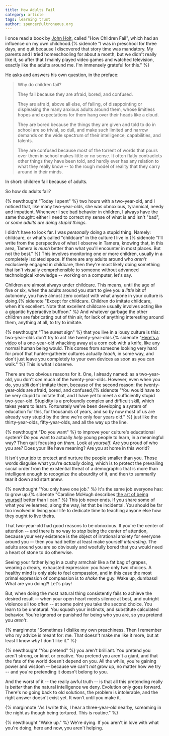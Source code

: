 ```yaml
---
title: How Adults Fail
category: article
tags: learning trust
author: spencer@ultroneous.org
---
```


I once read a book by [John Holt](https://en.wikipedia.org/wiki/John_Holt_(educator)), called "How Children Fail", which had an influence on my own childhood.{% sidenote "I was in preschool for three days, and quit because I discovered that story time was mandatory. My parents and I tried homeschooling for about a month, but we didn't really like it, so after that I mainly played video games and watched television, exactly like the adults around me. I'm immensely grateful for this." %}

He asks and answers his own question, in the preface:

> Why do children fail?
> 
> They fail because they are afraid, bored, and confused.
> 
> They are afraid, above all else, of failing, of disappointing or displeasing the many anxious adults around them, whose limitless hopes and expectations for them hang over their heads like a cloud.
> 
> They are bored because the things they are given and told to do in school are so trivial, so dull, and make such limited and narrow demands on the wide spectrum of their intelligence, capabilities, and talents.
> 
> They are confused because most of the torrent of words that pours over them in school makes little or no sense. It often flatly contradicts other things they have been told, and hardly ever has any relation to what they really know -- to the rough model of reality that they carry around in their minds.

In short: children fail because of adults.

So how do adults fail?

{% newthought "Today I spent" %} two hours with a two-year-old, and I noticed that, like many two-year-olds, she was obnoxious, tyrannical, needy and impatient. Whenever I see bad behavior in children, I always have the same thought: either I need to correct my sense of what is and isn't "bad", or *some adults are doing stupid things*.

I didn't have to look far. I was *personally* doing a stupid thing. Namely: childcare, or what's called "childcare" in the culture I live in.{% sidenote "I'll write from the perspective of what I observe in Tamera, knowing that, in this area, Tamera is *much* better than what you'll encounter in most places. But not the best." %} This involves monitoring one or more children, usually in a completely isolated space. If there are any adults around who *aren't* exclusively engaged in childcare, then they're most likely doing something that isn't visually comprehensible to someone without advanced technological knowledge -- working on a computer, let's say.

Children are almost always under childcare. This means, until the age of five or six, when the adults around you start to give you a *little* bit of autonomy, you have almost zero contact with what anyone in your culture is doing.{% sidenote "Except for childcare. Children do imitate childcare, when it's excellent. Note that excellent childcare usually involves acting like a gigantic hyperactive buffoon." %} And whatever garbage the other children are fabricating out of thin air, for lack of anything interesting around them, anything at all, to try to imitate.

{% newthought "The surest sign" %} that you live in a lousy culture is this: two-year-olds don't try to act like twenty-year-olds.{% sidenote "[Here's a video](https://youtu.be/hyrS5VcareA?t=17m57s) of a one-year-old whacking away at a corn cob with a knife, like any normal human being would. This comes from someone looking very hard for proof that hunter-gatherer cultures actually *teach*, in some way, and don't just leave you completely to your own devices as soon as you can walk." %} This is what I observe.

There are two obvious reasons for it. One, I already named: as a two-year-old, you don't *see* much of the twenty-year-olds. However, even when you do, you *still* don't imitate them, because of the second reason: the twenty-year-olds are afraid, bored, and confused,{% sidenote "You would have to be very stupid to imitate that, and I have yet to meet a sufficiently stupid two-year-old. Stupidity is a profoundly complex and difficult skill, which takes years to learn. Fortunately we've been developing a system of education for this, for thousands of years, and so by now most of us are already very stupid by the time we're only four years old." %} just like the thirty-year-olds, fifty-year-olds, and all the way up the line.

{% newthought "Do you want" %} to improve your culture's educational system? Do you want to actually *help* young people to learn, in a meaningful way? Then quit focusing on *them*. Look at *yourself*. Are you proud of who you are? Does your life have meaning? Are you at home in this world?

It isn't your job to protect and nurture the people smaller than you. Those words disguise what you're *actually* doing, which is to protect the prevailing social order from the existential threat of a demographic that is more than intelligent enough to recognize the absurdity of it, and then to summarily tear it down and start anew.

{% newthought "You only have one job." %} It's the same job everyone has: to grow up.{% sidenote "Caroline McHugh describes [the art of being yourself](https://www.youtube.com/watch?v=veEQQ-N9xWU) better than I can." %} This job never ends. If you share some of what you've learned, along the way, let that be incidental. You should be far too involved in living your life to dedicate time to teaching anyone else how they ought to live theirs.

That two-year-old had good reasons to be obnoxious. If you're the center of attention -- and there is no way to *stop* being the center of attention, because your very existence is the object of irrational anxiety for everyone around you -- then you had better at least make yourself *interesting*. The adults around you are so obviously and woefully bored that you would need a heart of stone to do otherwise.

Seeing your father lying in a cushy armchair like a fat bag of grapes, wearing a dreary, exhausted expression: you have only two choices. A healthy mind is only able to feel compassion, and in this case the most primal expression of compassion is to *shake* the guy. Wake up, dumbass! What are you doing?! Let's play!

But, when doing the most natural thing consistently fails to achieve the desired result -- when your open heart meets silence at best, and outright violence all too often -- at some point you take the second choice. You learn to be unnatural. You squash your instincts, and substitute calculated behavior. You're ignored or punished for being who you are, so you pretend you *aren't*.

{% marginnote "Sometimes I dislike my own preachiness. Then I remember who my advice is meant for: me. That doesn't make me like it more, but at least I know *why* I don't like it." %}

{% newthought "You pretend" %} you aren't brilliant. You pretend you aren't strong, or kind, or creative. You pretend you aren't a giant, and that the fate of the world doesn't depend on you. All the while, you're gaining power and wisdom -- because we can't *not* grow up, no matter how we try -- and you're pretending it doesn't belong to you.

And the worst of it -- the really awful truth -- is that all this pretending really is *better* than the natural intelligence we deny. Evolution only goes forward. There's no going back to old solutions, the problem is intolerable, and the right answer doesn't exist yet. It won't until you make it.

{% marginnote "As I write this, I hear a three-year-old nearby, screaming in the night as though being tortured. This is routine." %}

{% newthought "Wake up." %} We're dying. If you aren't in love with what you're doing, here and now, you aren't helping.
